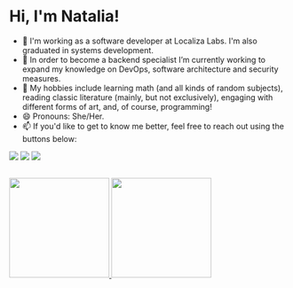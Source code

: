 # Hi, I'm Natalia!

- 🔭 I'm working as a software developer at Localiza Labs. I'm also graduated in systems development.
- 👾 In order to become a backend specialist I’m currently working to expand my knowledge on DevOps, software architecture and security measures.
- 🎣 My hobbies include learning math (and all kinds of random subjects), reading classic literature (mainly, but not exclusively), engaging with different forms of art, and, of course, programming!
- 😄 Pronouns: She/Her.
- 📫 If you'd like to get to know me better, feel free to reach out using the buttons below:

<div> 

  <a href = "mailto:nataliacoelhx@gmail.com"><img src="https://img.shields.io/badge/-Gmail-%23333?style=for-the-badge&logo=gmail&logoColor=red" target="_blank"></a>
  <a href="https://www.linkedin.com/in/natalia-coelho-oliveira/" target="_blank"><img src="https://img.shields.io/badge/-LinkedIn-%230077B5?style=for-the-badge&logo=linkedin&logoColor=white" target="_blank"></a> 
  <a href="https://instagram.com/natalia.coelholi" target="_blank"><img src="https://img.shields.io/badge/-Instagram-%23E4405F?style=for-the-badge&logo=instagram&logoColor=white" target="_blank"></a>

</div>

##
 
 <a href="https://github.com/natalia-coelho">
  <img align="" height="180px" src="https://github-readme-stats.vercel.app/api?username=natalia-coelho&&show_icons=true&hide_title=false&theme=radical&count_private=true" />
  <img align="" height="180px" src="https://github-readme-stats.vercel.app/api/top-langs/?username=natalia-coelho&hide_title=false&hide_border=true&layout=compact&count_private=true&theme=radical" />
</a>

